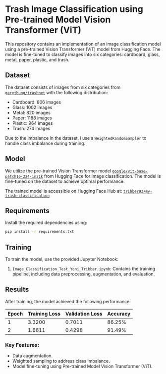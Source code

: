 # Trash Image Classification using Pre-trained Model Vision Transformer (ViT)

This repository contains an implementation of an image classification model using a pre-trained Vision Transformer (ViT) model from Hugging Face. The model is fine-tuned to classify images into six categories: cardboard, glass, metal, paper, plastic, and trash.

## Dataset

The dataset consists of images from six categories from [`garythung/trashnet`](https://huggingface.co/datasets/garythung/trashnet) with the following distribution:

- Cardboard: 806 images
- Glass: 1002 images
- Metal: 820 images
- Paper: 1188 images
- Plastic: 964 images
- Trash: 274 images

Due to the imbalance in the dataset, i use a `WeightedRandomSampler` to handle class imbalance during training.

## Model

We utilize the pre-trained Vision Transformer model [`google/vit-base-patch16-224-in21k`](https://huggingface.co/google/vit-base-patch16-224-in21k) from Hugging Face for image classification. The model is fine-tuned on the dataset to achieve optimal performance.

The trained model is accessible on Hugging Face Hub at: [`tribber93/my-trash-classification`](https://huggingface.co/tribber93/my-trash-classification)

## Requirements

Install the required dependencies using:

```bash
pip install -r requirements.txt
```

## Training

To train the model, use the provided Jupyter Notebook:

1. `Image_Classification_Test_Yoni_Tribber.ipynb`: Contains the training pipeline, including data preprocessing, augmentation, and evaluation.

## Results

After training, the model achieved the following performance:

| Epoch | Training Loss | Validation Loss | Accuracy |
|-------|---------------|-----------------|----------|
| 1     | 3.3200        | 0.7011          | 86.25%   |
| 2     | 1.6611        | 0.4298          | 91.49%   |

### Key Features:
- Data augmentation.
- Weighted sampling to address class imbalance.
- Model fine-tuning using Pre-trained Model Vision Transformer (ViT).